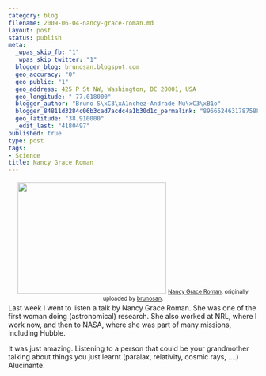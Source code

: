 ```yaml
--- 
category: blog
filename: 2009-06-04-nancy-grace-roman.md
layout: post
status: publish
meta: 
  _wpas_skip_fb: "1"
  _wpas_skip_twitter: "1"
  blogger_blog: brunosan.blogspot.com
  geo_accuracy: "0"
  geo_public: "1"
  geo_address: 425 P St NW, Washington, DC 20001, USA
  geo_longitude: "-77.018000"
  blogger_author: "Bruno S\xC3\xA1nchez-Andrade Nu\xC3\xB1o"
  blogger_84811d3284c06b3cad7acdc4a1b30d1c_permalink: "8966524631787588063"
  geo_latitude: "38.910000"
  _edit_last: "4180497"
published: true
type: post
tags: 
- Science
title: Nancy Grace Roman
---
```

<div style="text-align:center;padding:3px;"><a title="photo sharing" href="http://www.flickr.com/photos/nasonurb/3577311902/"><img class="aligncenter" src="http://farm4.static.flickr.com/3554/3577311902_317c482a45.jpg" alt="" width="300" height="225" /></a>
<span style="font-size:.8em;margin-top:0;"><a href="http://www.flickr.com/photos/nasonurb/3577311902/">Nancy Grace Roman</a>, originally uploaded by <a href="http://www.flickr.com/people/nasonurb/">brunosan</a>.</span></div>
Last week I went to listen a talk by Nancy Grace Roman. She was one of the first woman doing (astronomical) research. She also worked at NRL, where I work now, and then to NASA, where she was part of many missions, including Hubble.

It was just amazing. Listening to a person that could be your grandmother talking about things you just learnt (paralax, relativity, cosmic rays, ....) Alucinante.

